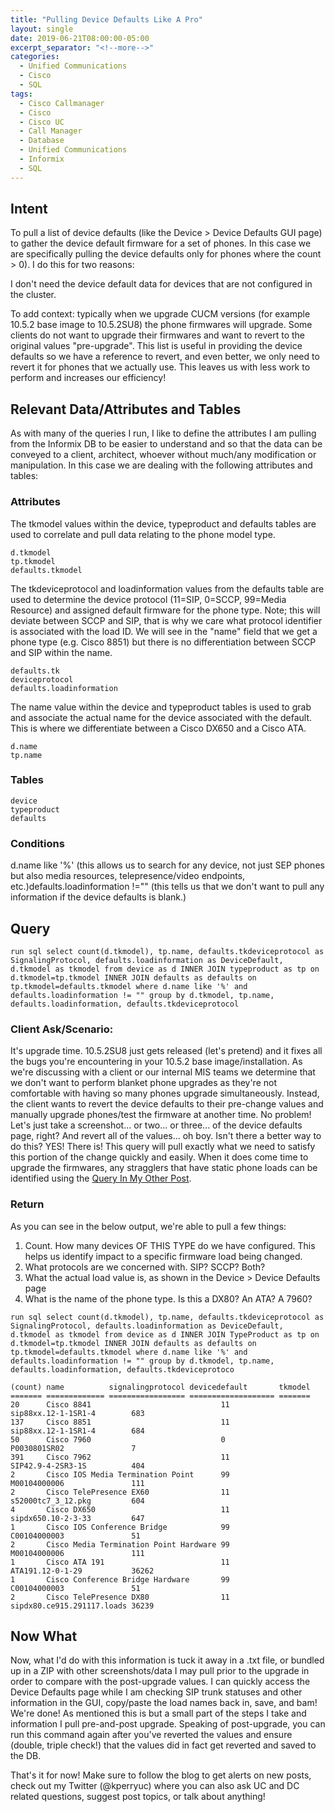 ```yaml
---
title: "Pulling Device Defaults Like A Pro"
layout: single
date: 2019-06-21T08:00:00-05:00
excerpt_separator: "<!--more-->"
categories:
  - Unified Communications
  - Cisco
  - SQL
tags:
  - Cisco Callmanager
  - Cisco
  - Cisco UC
  - Call Manager
  - Database
  - Unified Communications
  - Informix
  - SQL
---
```


## Intent

To pull a list of device defaults (like the Device > Device Defaults GUI page) to gather the device default firmware for a set of phones. In this case we are specifically pulling the device defaults only for phones where the count > 0). I do this for two reasons:

<!--more-->

I don't need the device default data for devices that are not configured in the cluster.

To add context: typically when we upgrade CUCM versions (for example 10.5.2 base image to 10.5.2SU8) the phone firmwares will upgrade. Some clients do not want to upgrade their firmwares and want to revert to the original values "pre-upgrade". This list is useful in providing the device defaults so we have a reference to revert, and even better, we only need to revert it for phones that we actually use. This leaves us with less work to perform and increases our efficiency!

## Relevant Data/Attributes and Tables

As with many of the queries I run, I like to define the attributes I am pulling from the Informix DB to be easier to understand and so that the data can be conveyed to a client, architect, whoever without much/any modification or manipulation. In this case we are dealing with the following attributes and tables:

### Attributes

The tkmodel values within the device, typeproduct and defaults tables are used to correlate and pull data relating to the phone model type.

```text
d.tkmodel
tp.tkmodel
defaults.tkmodel
```

The tkdeviceprotocol and loadinformation values from the defaults table are used to determine the device protocol (11=SIP, 0=SCCP, 99=Media Resource) and assigned default firmware for the phone type. Note; this will deviate between SCCP and SIP, that is why we care what protocol identifier is associated with the load ID. We will see in the "name" field that we get a phone type (e.g. Cisco 8851) but there is no differentiation between SCCP and SIP within the name.

```text
defaults.tk
deviceprotocol
defaults.loadinformation
```

The name value within the device and typeproduct tables is used to grab and associate the actual name for the device associated with the default. This is where we differentiate between a Cisco DX650 and a Cisco ATA.

```text
d.name
tp.name
```

### Tables

```text
device
typeproduct
defaults
```

### Conditions

d.name like '%' (this allows us to search for any device, not just SEP phones but also media resources, telepresence/video endpoints, etc.)defaults.loadinformation !="" (this tells us that we don't want to pull any information if the device defaults is blank.)

## Query

```text
run sql select count(d.tkmodel), tp.name, defaults.tkdeviceprotocol as SignalingProtocol, defaults.loadinformation as DeviceDefault, d.tkmodel as tkmodel from device as d INNER JOIN typeproduct as tp on d.tkmodel=tp.tkmodel INNER JOIN defaults as defaults on tp.tkmodel=defaults.tkmodel where d.name like '%' and defaults.loadinformation != "" group by d.tkmodel, tp.name, defaults.loadinformation, defaults.tkdeviceprotocol
```

### Client Ask/Scenario:
It's upgrade time. 10.5.2SU8 just gets released (let's pretend) and it fixes all the bugs you're encountering in your 10.5.2 base image/installation. As we're discussing with a client or our internal MIS teams we determine that we don't want to perform blanket phone upgrades as they're not comfortable with having so many phones upgrade simultaneously. Instead, the client wants to revert the device defaults to their pre-change values and manually upgrade phones/test the firmware at another time. No problem! Let's just take a screenshot... or two... or three... of the device defaults page, right? And revert all of the values... oh boy. Isn't there a better way to do this? YES! There is! This query will pull exactly what we need to satisfy this portion of the change quickly and easily. When it does come time to upgrade the firmwares, any stragglers that have static phone loads can be identified using the [Query In My Other Post](https://unhall0w3d.github.io/2019/06/21/identifying-static-phone-loads.html).

### Return

As you can see in the below output, we're able to pull a few things:

1. Count. How many devices OF THIS TYPE do we have configured. This helps us identify impact to a specific firmware load being changed.
2. What protocols are we concerned with. SIP? SCCP? Both?
3. What the actual load value is, as shown in the Device > Device Defaults page
4. What is the name of the phone type. Is this a DX80? An ATA? A 7960?

```text
run sql select count(d.tkmodel), tp.name, defaults.tkdeviceprotocol as SignalingProtocol, defaults.loadinformation as DeviceDefault, d.tkmodel as tkmodel from device as d INNER JOIN TypeProduct as tp on d.tkmodel=tp.tkmodel INNER JOIN defaults as defaults on tp.tkmodel=defaults.tkmodel where d.name like '%' and defaults.loadinformation != "" group by d.tkmodel, tp.name, defaults.loadinformation, defaults.tkdeviceprotoco

(count) name          signalingprotocol devicedefault       tkmodel
======= ============= ================= =================== =======
20      Cisco 8841                             11               sip88xx.12-1-1SR1-4        683
137     Cisco 8851                             11               sip88xx.12-1-1SR1-4        684
50      Cisco 7960                             0                P0030801SR02               7
391     Cisco 7962                             11               SIP42.9-4-2SR3-1S          404
2       Cisco IOS Media Termination Point      99               M00104000006               111
2       Cisco TelePresence EX60                11               s52000tc7_3_12.pkg         604
4       Cisco DX650                            11               sipdx650.10-2-3-33         647
1       Cisco IOS Conference Bridge            99               C00104000003               51
2       Cisco Media Termination Point Hardware 99               M00104000006               111
1       Cisco ATA 191                          11               ATA191.12-0-1-29           36262
1       Cisco Conference Bridge Hardware       99               C00104000003               51
2       Cisco TelePresence DX80                11               sipdx80.ce915.291117.loads 36239
```

## Now What

Now, what I'd do with this information is tuck it away in a .txt file, or bundled up in a ZIP with other screenshots/data I may pull prior to the upgrade in order to compare with the post-upgrade values. I can quickly access the Device Defaults page while I am checking SIP trunk statuses and other information in the GUI, copy/paste the load names back in, save, and bam! We're done! As mentioned this is but a small part of the steps I take and information I pull pre-and-post upgrade. Speaking of post-upgrade, you can run this command again after you've reverted the values and ensure (double, triple check!) that the values did in fact get reverted and saved to the DB.

That's it for now! Make sure to follow the blog to get alerts on new posts, check out my Twitter (@kperryuc) where you can also ask UC and DC related questions, suggest post topics, or talk about anything!
